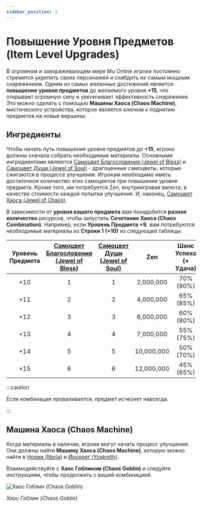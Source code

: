 ```yaml
---
sidebar_position: 1
---
```


# Повышение Уровня Предметов (Item Level Upgrades)

В огромном и завораживающем мире Mu Online игроки постоянно стремятся укрепить своих персонажей и снабдить их самым мощным снаряжением. Одним из самых желанных достижений является **повышение уровня предметов** до желаемого уровня **+15**, что открывает огромную силу и увеличивает эффективность снаряжения. Это можно сделать с помощью **Машины Хаоса (Chaos Machine)**, мистического устройства, которое является ключом к поднятию предметов на новые вершины.

## Ингредиенты

Чтобы начать путь повышения уровня предметов до **+15**, игроки должны сначала собрать необходимые материалы. Основными ингредиентами являются [Самоцвет Благословения (Jewel of Bless)](/items/jewels/regular-jewels/jewel-of-bless) и [Самоцвет Души (Jewel of Soul)](/items/jewels/regular-jewels/jewel-of-soul) - драгоценные самоцветы, которые сжигаются в процессе улучшения. Игрокам необходимо иметь достаточное количество этих самоцветов при повышении уровня предмета. Кроме того, им потребуется Zen, внутриигровая валюта, в качестве стоимости каждой попытки улучшения. И, наконец, [Самоцвет Хаоса (Jewel of Chaos)](/items/jewels/regular-jewels/jewel-of-chaos).

В зависимости от **уровня вашего предмета** вам понадобится **разное количество** ресурсов, чтобы запустить **Сочетание Хаоса (Chaos Combination)**. Например, если **Уровень Предмета +9**, вам потребуются необходимые материалы из **Строки 1 (+10)** из следующей таблицы:

| Уровень Предмета | [Самоцвет Благословения (Jewel of Bless)](/items/jewels/regular-jewels/jewel-of-bless) | [Самоцвет Души (Jewel of Soul)](/items/jewels/regular-jewels/jewel-of-soul) |    Zen     | Шанс Успеха (+ Удача) |
| :--------------: | :------------------------------------------------------------------------------------: | :-------------------------------------------------------------------------: | :--------: | :-------------------: |
|       +10        |                                           1                                            |                                      1                                      | 2,000,000  |       70% (90%)       |
|       +11        |                                           2                                            |                                      2                                      | 4,000,000  |       65% (85%)       |
|       +12        |                                           3                                            |                                      3                                      | 6,000,000  |       60% (80%)       |
|       +13        |                                           4                                            |                                      4                                      | 7,000,000  |       55% (75%)       |
|       +14        |                                           5                                            |                                      5                                      | 10,000,000 |       50% (70%)       |
|       +15        |                                           6                                            |                                      6                                      | 12,000,000 |       45% (65%)       |

:::caution

Если комбинация проваливается, предмет исчезнет навсегда.

:::

## Машина Хаоса (Chaos Machine)

Когда материалы в наличии, игроки могут начать процесс улучшения. Они должны найти **Машину Хаоса (Chaos Machine)**, которую можно найти в [Нории (Noria)](/maps/noria) и [Йоскрет (Yoskreth)](/maps/yoskreth).

Взаимодействуйте с **Хаос Гоблином (Chaos Goblin)** и следуйте инструкциям, чтобы продолжить с вашей комбинацией.

![Хаос Гоблин (Chaos Goblin)](/img/crafting/chaos-goblin.png)

_Хаос Гоблин (Chaos Goblin)_

